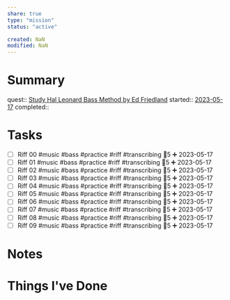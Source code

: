 ```yaml
---
share: true
type: "mission"
status: "active"

created: NaN 
modified: NaN
---
```

 
# Summary
quest:: [Study Hal Leonard Bass Method by Ed Friedland](./Study%20Hal%20Leonard%20Bass%20Method%20by%20Ed%20Friedland.md)
started:: [2023-05-17](./2023-05-17.md)
completed::
# Tasks
- [ ] Riff 00 #music #bass #practice #riff #transcribing 🥄5 ➕ 2023-05-17
- [ ] Riff 01 #music #bass #practice #riff #transcribing  🥄5 ➕ 2023-05-17
- [ ] Riff 02 #music #bass #practice #riff #transcribing  🥄5 ➕ 2023-05-17
- [ ] Riff 03 #music #bass #practice #riff #transcribing  🥄5 ➕ 2023-05-17
- [ ] Riff 04 #music #bass #practice #riff #transcribing  🥄5 ➕ 2023-05-17
- [ ] Riff 05 #music #bass #practice #riff #transcribing  🥄5 ➕ 2023-05-17
- [ ] Riff 06 #music #bass #practice #riff #transcribing  🥄5 ➕ 2023-05-17
- [ ] Riff 07 #music #bass #practice #riff #transcribing  🥄5 ➕ 2023-05-17
- [ ] Riff 08 #music #bass #practice #riff #transcribing  🥄5 ➕ 2023-05-17
- [ ] Riff 09 #music #bass #practice #riff #transcribing  🥄5 ➕ 2023-05-17

# Notes

# Things I've Done